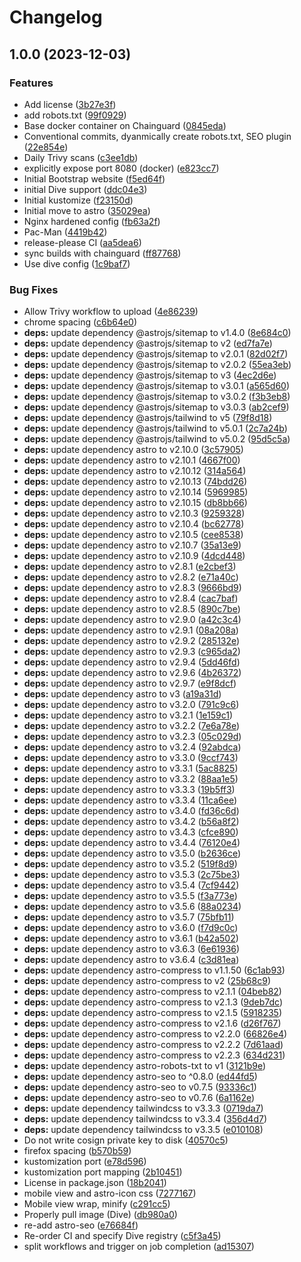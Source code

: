 # Changelog

## 1.0.0 (2023-12-03)


### Features

* Add license ([3b27e3f](https://github.com/np22-jpg/website/commit/3b27e3f35bb3542ee392107de21e0f241566f279))
* add robots.txt ([99f0929](https://github.com/np22-jpg/website/commit/99f0929f89328e31a6b43261a15e374da916f0f3))
* Base docker container on Chainguard ([0845eda](https://github.com/np22-jpg/website/commit/0845edac411b82d7a6e836f8ab3a61f692ac1489))
* Conventional commits, dyanmically create robots.txt, SEO plugin ([22e854e](https://github.com/np22-jpg/website/commit/22e854e8f8c6d590e2f7a6af6674ca8cf217a4db))
* Daily Trivy scans ([c3ee1db](https://github.com/np22-jpg/website/commit/c3ee1db761d8bbf6798c7d2c4dd5e465b5c40346))
* explicitly expose port 8080 (docker) ([e823cc7](https://github.com/np22-jpg/website/commit/e823cc76729577dcfca1d9c73981afcbb8b682eb))
* Initial Bootstrap website ([f5ed64f](https://github.com/np22-jpg/website/commit/f5ed64f8911b5971e0eef8547a27a5689fed123c))
* initial Dive support ([ddc04e3](https://github.com/np22-jpg/website/commit/ddc04e3625e97d914cf66522b7c3f845ba3b6151))
* Initial kustomize ([f23150d](https://github.com/np22-jpg/website/commit/f23150d76a689c61a38539706016af28dc8a246a))
* Initial move to astro ([35029ea](https://github.com/np22-jpg/website/commit/35029ea23d8a14b96c2824cd66fef391f50d8e71))
* Nginx hardened config ([fb63a2f](https://github.com/np22-jpg/website/commit/fb63a2fe301d7ba3c8ac4c52743872b18f79ae57))
* Pac-Man ([4419b42](https://github.com/np22-jpg/website/commit/4419b423dcf27e5a22035a2ac54dd8dfe6635435))
* release-please CI ([aa5dea6](https://github.com/np22-jpg/website/commit/aa5dea6409be5bf8658e8d69b9b7833fb1230d2a))
* sync builds with chainguard ([ff87768](https://github.com/np22-jpg/website/commit/ff87768efe5e2f552698e1fda617422432850305))
* Use dive config ([1c9baf7](https://github.com/np22-jpg/website/commit/1c9baf750d81c95555d299ee718a1935a43c341f))


### Bug Fixes

* Allow Trivy workflow to upload ([4e86239](https://github.com/np22-jpg/website/commit/4e86239f313ce6b6663853c2de47e132ec9717b9))
* chrome spacing ([c6b64e0](https://github.com/np22-jpg/website/commit/c6b64e09e65582a015e625e8d44118b4210b2323))
* **deps:** update dependency @astrojs/sitemap to v1.4.0 ([8e684c0](https://github.com/np22-jpg/website/commit/8e684c0805eaedd85e0783e1dd5b92c76ab8e8e0))
* **deps:** update dependency @astrojs/sitemap to v2 ([ed7fa7e](https://github.com/np22-jpg/website/commit/ed7fa7eb5b912839fae2ad277b9be98616e45468))
* **deps:** update dependency @astrojs/sitemap to v2.0.1 ([82d02f7](https://github.com/np22-jpg/website/commit/82d02f7bb5accda2f31501e9cb87f90e88fa2980))
* **deps:** update dependency @astrojs/sitemap to v2.0.2 ([55ea3eb](https://github.com/np22-jpg/website/commit/55ea3ebc61c692ecb6b37c2b0d5fd633ca8b5b70))
* **deps:** update dependency @astrojs/sitemap to v3 ([4ec2d6e](https://github.com/np22-jpg/website/commit/4ec2d6e11ea892c3f2d2106f2027067a8385fe2d))
* **deps:** update dependency @astrojs/sitemap to v3.0.1 ([a565d60](https://github.com/np22-jpg/website/commit/a565d607d40a2d5bc0218d76a0352e6c050f23ce))
* **deps:** update dependency @astrojs/sitemap to v3.0.2 ([f3b3eb8](https://github.com/np22-jpg/website/commit/f3b3eb89640e3d4a3f3615293e41259c9e6953c3))
* **deps:** update dependency @astrojs/sitemap to v3.0.3 ([ab2cef9](https://github.com/np22-jpg/website/commit/ab2cef9ea7c2e2ed581911c431279e047daa7c5a))
* **deps:** update dependency @astrojs/tailwind to v5 ([79f8d18](https://github.com/np22-jpg/website/commit/79f8d18dc3a1dfc40a7c1a1bf6f3044062726ff7))
* **deps:** update dependency @astrojs/tailwind to v5.0.1 ([2c7a24b](https://github.com/np22-jpg/website/commit/2c7a24b0dc70b4ac1b8f2349e2ce7e25e8fb87ec))
* **deps:** update dependency @astrojs/tailwind to v5.0.2 ([95d5c5a](https://github.com/np22-jpg/website/commit/95d5c5a248512a510aa50102b0b25bf4526da4bb))
* **deps:** update dependency astro to v2.10.0 ([3c57905](https://github.com/np22-jpg/website/commit/3c57905665ca6d09ecad925df582b5c440b4e147))
* **deps:** update dependency astro to v2.10.1 ([4667f00](https://github.com/np22-jpg/website/commit/4667f00e22b4930e331231e3bae3b013396e2249))
* **deps:** update dependency astro to v2.10.12 ([314a564](https://github.com/np22-jpg/website/commit/314a5642aae90701661c1d81f6ac7f1feced6d2f))
* **deps:** update dependency astro to v2.10.13 ([74bdd26](https://github.com/np22-jpg/website/commit/74bdd26fa7025937149dcc5c3df81680bc83f64a))
* **deps:** update dependency astro to v2.10.14 ([5969985](https://github.com/np22-jpg/website/commit/5969985b5da7335cfa19bc1fb7cbb9240d490b29))
* **deps:** update dependency astro to v2.10.15 ([db8bb66](https://github.com/np22-jpg/website/commit/db8bb666f11c221acd61cf6bef6fea8dbc64df27))
* **deps:** update dependency astro to v2.10.3 ([9259328](https://github.com/np22-jpg/website/commit/9259328ea34e088ec7c7ac87d43eb426dfacdcd2))
* **deps:** update dependency astro to v2.10.4 ([bc62778](https://github.com/np22-jpg/website/commit/bc6277871fabf226ca4e563e114308b3b91fb410))
* **deps:** update dependency astro to v2.10.5 ([cee8538](https://github.com/np22-jpg/website/commit/cee8538b5d6682d7755b302446b0f77ac0a83711))
* **deps:** update dependency astro to v2.10.7 ([35a13e9](https://github.com/np22-jpg/website/commit/35a13e90b40035c7ec04e0559b6f2d17b2efcbe4))
* **deps:** update dependency astro to v2.10.9 ([4dcd448](https://github.com/np22-jpg/website/commit/4dcd44876e545fa6d2f8f1c8349af71e686b49f5))
* **deps:** update dependency astro to v2.8.1 ([e2cbef3](https://github.com/np22-jpg/website/commit/e2cbef35f26d1d491e520bf2544cab473ed7a11c))
* **deps:** update dependency astro to v2.8.2 ([e71a40c](https://github.com/np22-jpg/website/commit/e71a40cdb83196fabeb1af7ddf53ac4b79b7f359))
* **deps:** update dependency astro to v2.8.3 ([9666bd9](https://github.com/np22-jpg/website/commit/9666bd9d0482551cd6c7889dd68e34565f60d1a9))
* **deps:** update dependency astro to v2.8.4 ([cac7baf](https://github.com/np22-jpg/website/commit/cac7bafacddc8ff0cb7703ffb9a6a4a5e061c2e7))
* **deps:** update dependency astro to v2.8.5 ([890c7be](https://github.com/np22-jpg/website/commit/890c7be7dfbbd667c25648fabb0d3c45a9e1448d))
* **deps:** update dependency astro to v2.9.0 ([a42c3c4](https://github.com/np22-jpg/website/commit/a42c3c472b6cd5af721d8c4264ff83970a725a0b))
* **deps:** update dependency astro to v2.9.1 ([08a208a](https://github.com/np22-jpg/website/commit/08a208aae1f336a7b95207d9f3f2029cdb6646c6))
* **deps:** update dependency astro to v2.9.2 ([285132e](https://github.com/np22-jpg/website/commit/285132edd78fc6d851c2c7fda3b6521a28dc35d8))
* **deps:** update dependency astro to v2.9.3 ([c965da2](https://github.com/np22-jpg/website/commit/c965da257de4b4934f90fd2baad9e6e8886e72b0))
* **deps:** update dependency astro to v2.9.4 ([5dd46fd](https://github.com/np22-jpg/website/commit/5dd46fd71795d4e26dc72291c71ff91e88edf641))
* **deps:** update dependency astro to v2.9.6 ([4b26372](https://github.com/np22-jpg/website/commit/4b26372bcfa83c1460e7482ef9daf96af85613a3))
* **deps:** update dependency astro to v2.9.7 ([e9f8dcf](https://github.com/np22-jpg/website/commit/e9f8dcfe924265ceb7e50e1f36189e859118fbdb))
* **deps:** update dependency astro to v3 ([a19a31d](https://github.com/np22-jpg/website/commit/a19a31d94c42a5d1dde441259fd031f363a00fab))
* **deps:** update dependency astro to v3.2.0 ([791c9c6](https://github.com/np22-jpg/website/commit/791c9c6a158d6aaef672ddc19d88f1c38abc5673))
* **deps:** update dependency astro to v3.2.1 ([1e159c1](https://github.com/np22-jpg/website/commit/1e159c19a9b9753376fb3088a4bb04f2cf4c1d5d))
* **deps:** update dependency astro to v3.2.2 ([7e6a78e](https://github.com/np22-jpg/website/commit/7e6a78e6e6d30e00362c9959fb1c9b2644ecd817))
* **deps:** update dependency astro to v3.2.3 ([05c029d](https://github.com/np22-jpg/website/commit/05c029d3c4999574b43afbbc36414986caa66efa))
* **deps:** update dependency astro to v3.2.4 ([92abdca](https://github.com/np22-jpg/website/commit/92abdca4ec6ab04f3be2da7fed06d901a55fa7f6))
* **deps:** update dependency astro to v3.3.0 ([9ccf743](https://github.com/np22-jpg/website/commit/9ccf743dc7df6cd11e269411032a261e73995717))
* **deps:** update dependency astro to v3.3.1 ([5ac8825](https://github.com/np22-jpg/website/commit/5ac8825402008f630b99f353087d69a51a5b5194))
* **deps:** update dependency astro to v3.3.2 ([88aa1e5](https://github.com/np22-jpg/website/commit/88aa1e5c1012fc79beb14f28a1fb89f789e01574))
* **deps:** update dependency astro to v3.3.3 ([19b5ff3](https://github.com/np22-jpg/website/commit/19b5ff3f3c482041914acef8c8ebf773fea07dcc))
* **deps:** update dependency astro to v3.3.4 ([11ca6ee](https://github.com/np22-jpg/website/commit/11ca6eeed4ca0f990c6b2fe4709ea3bb1e8be042))
* **deps:** update dependency astro to v3.4.0 ([fd36c6d](https://github.com/np22-jpg/website/commit/fd36c6dca2345905f8aef6c58c8c016ebafe00ee))
* **deps:** update dependency astro to v3.4.2 ([b56a8f2](https://github.com/np22-jpg/website/commit/b56a8f26c107aa563ff3641171d9c3e90de79232))
* **deps:** update dependency astro to v3.4.3 ([cfce890](https://github.com/np22-jpg/website/commit/cfce890d63e7814f657acbf8c861ce3be27c3c22))
* **deps:** update dependency astro to v3.4.4 ([76120e4](https://github.com/np22-jpg/website/commit/76120e41ee0608cd0b14bd6c21e4408fc76073cc))
* **deps:** update dependency astro to v3.5.0 ([b2636ce](https://github.com/np22-jpg/website/commit/b2636cee4d15beb65f0224f58563597d4d155c1b))
* **deps:** update dependency astro to v3.5.2 ([519f8d9](https://github.com/np22-jpg/website/commit/519f8d9533d451e66a193edd4aa41393431968ae))
* **deps:** update dependency astro to v3.5.3 ([2c75be3](https://github.com/np22-jpg/website/commit/2c75be3f472ffff4ba8796b53a9a08323510dfb5))
* **deps:** update dependency astro to v3.5.4 ([7cf9442](https://github.com/np22-jpg/website/commit/7cf94424b5f12b31c0785be351171d4efd752046))
* **deps:** update dependency astro to v3.5.5 ([f3a773e](https://github.com/np22-jpg/website/commit/f3a773eb7fcfba5d27ce3bb5ca990bf16a881fb5))
* **deps:** update dependency astro to v3.5.6 ([88a0234](https://github.com/np22-jpg/website/commit/88a02340feb14418d575fca7b35c24c5a0153398))
* **deps:** update dependency astro to v3.5.7 ([75bfb11](https://github.com/np22-jpg/website/commit/75bfb11a97c793ddd1d155d4229857957f7a1896))
* **deps:** update dependency astro to v3.6.0 ([f7d9c0c](https://github.com/np22-jpg/website/commit/f7d9c0c9e103a884f3859b3497d8cbe7c69db611))
* **deps:** update dependency astro to v3.6.1 ([b42a502](https://github.com/np22-jpg/website/commit/b42a502e245e274287b38e7b1320511873799c63))
* **deps:** update dependency astro to v3.6.3 ([6e61936](https://github.com/np22-jpg/website/commit/6e61936d6f68365056240d17171d90571632f646))
* **deps:** update dependency astro to v3.6.4 ([c3d81ea](https://github.com/np22-jpg/website/commit/c3d81ea10dfaba9fcc4031d6ad03d1723f042d5c))
* **deps:** update dependency astro-compress to v1.1.50 ([6c1ab93](https://github.com/np22-jpg/website/commit/6c1ab93019fa15bac5051690e2871492c2cb7b9b))
* **deps:** update dependency astro-compress to v2 ([25b68c9](https://github.com/np22-jpg/website/commit/25b68c919912de12e04e3cc9da16f243d940e745))
* **deps:** update dependency astro-compress to v2.1.1 ([04beb82](https://github.com/np22-jpg/website/commit/04beb82252c8ea4ac90aa4be6a30f1b81293dd7a))
* **deps:** update dependency astro-compress to v2.1.3 ([9deb7dc](https://github.com/np22-jpg/website/commit/9deb7dcdd55a4539468101f30ff906e9583964d6))
* **deps:** update dependency astro-compress to v2.1.5 ([5918235](https://github.com/np22-jpg/website/commit/5918235355aaaba990efcbe3307d3c9ddbd6bef7))
* **deps:** update dependency astro-compress to v2.1.6 ([d26f767](https://github.com/np22-jpg/website/commit/d26f76707980ba27ec788ce9568839f808af02dd))
* **deps:** update dependency astro-compress to v2.2.0 ([66826e4](https://github.com/np22-jpg/website/commit/66826e42374b904b813fa64ff0d1f84b4c9d8769))
* **deps:** update dependency astro-compress to v2.2.2 ([7d61aad](https://github.com/np22-jpg/website/commit/7d61aad825a7e8695f60a8d920d79234639eb9d0))
* **deps:** update dependency astro-compress to v2.2.3 ([634d231](https://github.com/np22-jpg/website/commit/634d2315e26683856fb567afa54289fe13dddace))
* **deps:** update dependency astro-robots-txt to v1 ([3121b9e](https://github.com/np22-jpg/website/commit/3121b9ed28706f1612bcf17739eb565e86461446))
* **deps:** update dependency astro-seo to ^0.8.0 ([ed44fd5](https://github.com/np22-jpg/website/commit/ed44fd5d759f36b9b216ea1f5069bc1b68b6fbd8))
* **deps:** update dependency astro-seo to v0.7.5 ([93336c1](https://github.com/np22-jpg/website/commit/93336c1970f8d65a2babec86e6738f4c8da1c0c1))
* **deps:** update dependency astro-seo to v0.7.6 ([6a1162e](https://github.com/np22-jpg/website/commit/6a1162e5f16934602df56573acec676546d5b34f))
* **deps:** update dependency tailwindcss to v3.3.3 ([0719da7](https://github.com/np22-jpg/website/commit/0719da7b3f3b84980a7b198ae7b870c335ead524))
* **deps:** update dependency tailwindcss to v3.3.4 ([356d4d7](https://github.com/np22-jpg/website/commit/356d4d7a0e896eb947274835d600074c8e73b15b))
* **deps:** update dependency tailwindcss to v3.3.5 ([e010108](https://github.com/np22-jpg/website/commit/e010108725d015c321077bd560d6d3e09ae50650))
* Do not write cosign private key to disk ([40570c5](https://github.com/np22-jpg/website/commit/40570c589ab7ba15c6d7379d1bee2d15596f30d8))
* firefox spacing ([b570b59](https://github.com/np22-jpg/website/commit/b570b591b80819a42dbaec97a9c20f2d8534aea3))
* kustomization port ([e78d596](https://github.com/np22-jpg/website/commit/e78d5961a2f391f0fc22b91e9f8ff3ff75966c33))
* kustomization port mapping ([2b10451](https://github.com/np22-jpg/website/commit/2b10451e595fc42d88406e5283202ce67451e70f))
* License in package.json ([18b2041](https://github.com/np22-jpg/website/commit/18b20411ab4cf31db00446038e619ae18f4283cf))
* mobile view and astro-icon css ([7277167](https://github.com/np22-jpg/website/commit/72771671267df78969ca17ffcba3b874b2548f05))
* Mobile view wrap, minify ([c291cc5](https://github.com/np22-jpg/website/commit/c291cc589d2bd32df155892baf477493adb3612e))
* Properly pull image (Dive) ([db980a0](https://github.com/np22-jpg/website/commit/db980a058a6123b4d23c64e97e0232db91aed1d8))
* re-add astro-seo ([e76684f](https://github.com/np22-jpg/website/commit/e76684fd77eddf3ce628ae118a2c766b6fa316ee))
* Re-order CI and specify Dive registry ([c5f3a45](https://github.com/np22-jpg/website/commit/c5f3a45d1bbac53f8ec93f65739b7cc0cfb865fc))
* split workflows and trigger on job completion ([ad15307](https://github.com/np22-jpg/website/commit/ad1530718c3b32aec7c6c8dd9336e8743505756e))
